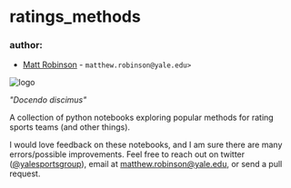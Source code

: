 # ratings_methods
### author: ###

* [Matt Robinson](https://github.com/mc-robinson) - `matthew.robinson@yale.edu>`

![logo](http://sports.sites.yale.edu/sites/default/files/styles/adaptive/public/banner.png?itok=7QjZB_6d)

*"Docendo discimus"*

A collection of python notebooks exploring popular methods for rating sports teams (and other things).

I would love feedback on these notebooks, and I am sure there are many errors/possible improvements. Feel free to reach out on twitter ([@yalesportsgroup](https://twitter.com/YaleSportsGroup)), email at matthew.robinson@yale.edu, or send a pull request.  

